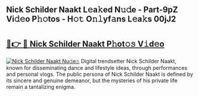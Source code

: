 ## Nick Schilder  Naakt L𝚎a𝚔ed N𝚞𝚍e - Part-9pZ Vi𝚍𝚎o P𝚑𝚘tos - H𝚘𝚝 O𝚗𝚕yf𝚊ns L𝚎a𝚔s 00jJ2

# <h2><a href="http://kf34h5p.oniu.top/?m=Nick+Schilder++Naakt">🔗👉 🔴 Nick Schilder  Naakt P𝚑ot𝚘𝚜 V𝚒d𝚎o</a></h2>

[![Nick Schilder  Naakt Nu𝚍e𝚜](https://i.imgur.com/0qMVB7G.gif)](http://kf34h5p.oniu.top/?m=Nick+Schilder++Naakt)
Digital trendsetter Nick Schilder  Naakt, known for disseminating dance and lifestyle ideas, through performances and personal vlogs. The public persona of Nick Schilder  Naakt is defined by its sincere and genuine demeanor, but the mysteries of his private life remain a tantalizing enigma.  
